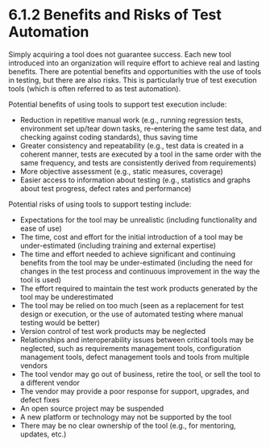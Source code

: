 # 6.1.2 Benefits and Risks of Test Automation

Simply acquiring a tool does not guarantee success. Each new tool introduced into an organization will require effort to achieve real and lasting benefits. There are potential benefits and opportunities with the use of tools in testing, but there are also risks. This is particularly true of test execution tools \(which is often referred to as test automation\).

Potential benefits of using tools to support test execution include: 

* Reduction in repetitive manual work \(e.g., running regression tests, environment set up/tear down tasks, re-entering the same test data, and checking against coding standards\), thus saving time 
* Greater consistency and repeatability \(e.g., test data is created in a coherent manner, tests are executed by a tool in the same order with the same frequency, and tests are consistently derived from requirements\) 
* More objective assessment \(e.g., static measures, coverage\) 
* Easier access to information about testing \(e.g., statistics and graphs about test progress, defect rates and performance\)

Potential risks of using tools to support testing include: 

* Expectations for the tool may be unrealistic \(including functionality and ease of use\) 
* The time, cost and effort for the initial introduction of a tool may be under-estimated \(including training and external expertise\) 
* The time and effort needed to achieve significant and continuing benefits from the tool may be under-estimated \(including the need for changes in the test process and continuous improvement in the way the tool is used\) 
* The effort required to maintain the test work products generated by the tool may be underestimated 
* The tool may be relied on too much \(seen as a replacement for test design or execution, or the use of automated testing where manual testing would be better\) 
* Version control of test work products may be neglected 
* Relationships and interoperability issues between critical tools may be neglected, such as requirements management tools, configuration management tools, defect management tools and tools from multiple vendors 
* The tool vendor may go out of business, retire the tool, or sell the tool to a different vendor 
* The vendor may provide a poor response for support, upgrades, and defect fixes 
* An open source project may be suspended 
* A new platform or technology may not be supported by the tool 
* There may be no clear ownership of the tool \(e.g., for mentoring, updates, etc.\)

